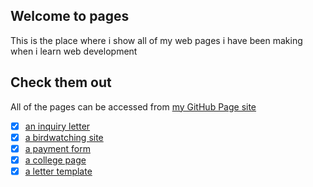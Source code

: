 ## Welcome to pages

This is the place where i show all of my web pages i have been making when i learn web development

## Check them out

All of the pages can be accessed from [my GitHub Page site](https://giahuy2201.github.io/pages/)

- [x] [an inquiry letter](https://giahuy2201.github.io/pages/a-letter)
- [x] [a birdwatching site](https://giahuy2201.github.io/pages/birdwatching)
- [x] [a payment form](https://giahuy2201.github.io/pages/payform)
- [x] [a college page](https://giahuy2201.github.io/pages/college-page)
- [x] [a letter template](https://giahuy2201.github.io/pages/letter-template)